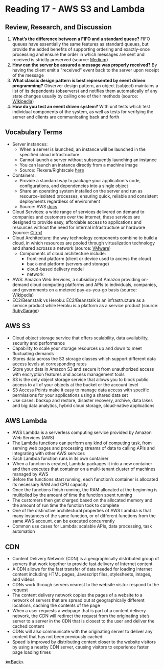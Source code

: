 # Reading 17 - AWS S3 and Lambda

## Review, Research, and Discussion

1. **What’s the difference between a FIFO and a standard queue?** FIFO queues have essentially the same features as standard queues, but provide the added benefits of supporting ordering and exactly-once processing and ensure the order in which messages are sent and received is strictly preserved (source: [Medium](https://medium.com/awesome-cloud/aws-difference-between-sqs-standard-and-fifo-first-in-first-out-queues-28d1ea5e153))
1. **How can the server be assured a message was properly received?** By having the client emit a "received" event back to the server upon receipt of the message
1. **What classic design pattern is best represented by event driven programming?** Observer design pattern, an object (subject) maintains a list of its dependents (observers) and notifies them automatically of any state changes usually by calling one of their methods (source: [Wikipedia](https://en.wikipedia.org/wiki/Observer_pattern))
1. **How do you test an event driven system?** With unit tests which test individual components of the system, as well as tests for verifying the server and clients are communicating back and forth

## Vocabulary Terms

- Server instances:
  - When a server is launched, an instance will be launched in the specified cloud infrastructure
  - Cannot launch a server without subsequently launching an instance
  - You can launch an instance directly from a machine image
  - Source: Flexera/Rightscale [here](https://docs.rightscale.com/cm/dashboard/manage/instances_and_servers/instances_and_servers_concepts.html)
- Containers:
  - Provide a standard way to package your application's code, configurations, and dependencies into a single object
  - Share an operating system installed on the server and run as resource-isolated processes, ensuring quick, reliable and consistent deployments regardless of environment
  - Source: AWS [docs](https://aws.amazon.com/getting-started/deep-dive-containers/)
- Cloud Services: a wide range of services delivered on demand to companies and customers over the internet, these services are designed to provide easy, affordable access to applications and resources without the need for internal infrastructure or hardware (source: [Citrix](https://www.citrix.com/glossary/what-is-a-cloud-service.html))
- Cloud Architecture: the way technology components combine to build a cloud, in which resources are pooled through virtualization technology and shared acrosss a network (source: [VMware](https://www.vmware.com/topics/glossary/content/cloud-architecture))
  - Components of cloud architecture include:
    - front-end platform (client or device used to access the cloud)
    - back-end platform (servers and storage)
    - cloud-based delivery model
    - network
- AWS: Amazon Web Services, a subsidiary of Amazon providing on-demand cloud computing platforms and APIs to individuals, companies, and governments on a metered pay-as-you-go basis (source: Wikipedia)
- EC2/Beanstalk vs Heroku: EC2/Beanstalk is an infrastructure as a service product while Heroku is a platform as a service product (source: [RubyGarage](https://rubygarage.org/blog/heroku-vs-amazon-web-services))

## AWS S3

- Cloud object storage service that offers scalability, data availability, security and performance
- Capability to scale your storage resources up and down to meet fluctuating demands
- Stores data across the S3 storage classes which support different data access levels at corresponding rates
- Store your data in Amazon S3 and secure it from unauthorized access with encryption features and access management tools
- S3 is the only object storage service that allows you to block public access to all of your objects at the bucket or the account level
- S3 Access Points make it easy to manage data access with specific permissions for your applications using a shared data set
- Use cases: backup and restore, disaster recovery, archive, data lakes and big data analytics, hybrid cloud storage, cloud-native applications

## AWS Lambda

- AWS Lambda is a serverless computing service provided by Amazon Web Services (AWS)
- The Lambda functions can perform any kind of computing task, from serving web pages and processing streams of data to calling APIs and integrating with other AWS services
- Each Lambda function runs in its own container
- When a function is created, Lambda packages it into a new container and then executes that container on a multi-tenant cluster of machines managed by AWS
- Before the functions start running, each function’s container is allocated its necessary RAM and CPU capacity
- Once the functions finish running, the RAM allocated at the beginning is multiplied by the amount of time the function spent running
- The customers then get charged based on the allocated memory and the amount of run time the function took to complete
- One of the distinctive architectural properties of AWS Lambda is that many instances of the same function, or of different functions from the same AWS account, can be executed concurrently
- Common use cases for Lambda: scalable APIs, data processing, task automation

## CDN

- Content Delivery Network (CDN) is a geographically distributed group of servers that work together to provide fast delivery of Internet content
- A CDN allows for the fast transfer of data needed for loading Internet content including HTML pages, Javascript files, stylesheets, images, and videos
- CDNs work through servers nearest to the website visitor respond to the request
- The content delivery network copies the pages of a website to a network of servers that are spread out at geographically different locations, caching the contents of the page
- When a user requests a webpage that is part of a content delivery network, the CDN will redirect the request from the originating site’s server to a server in the CDN that is closest to the user and deliver the cached content
- CDNs will also communicate with the originating server to deliver any content that has not been previously cached
- Speed is improved by distributing content closer to the website visitors by using a nearby CDN server, causing visitors to experience faster page loading times

[<==Back>](../README.md)
